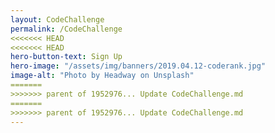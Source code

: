 ```yaml
---
layout: CodeChallenge
permalink: /CodeChallenge
<<<<<<< HEAD
<<<<<<< HEAD
hero-button-text: Sign Up
hero-image: "/assets/img/banners/2019.04.12-coderank.jpg"
image-alt: "Photo by Headway on Unsplash"
=======
>>>>>>> parent of 1952976... Update CodeChallenge.md
=======
>>>>>>> parent of 1952976... Update CodeChallenge.md
---
```

